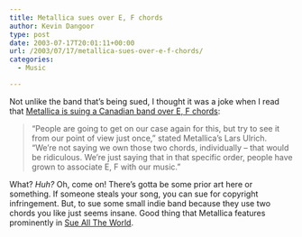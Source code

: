 ```yaml
---
title: Metallica sues over E, F chords
author: Kevin Dangoor
type: post
date: 2003-07-17T20:01:11+00:00
url: /2003/07/17/metallica-sues-over-e-f-chords/
categories:
  - Music

---
```

Not unlike the band that&#8217;s being sued, I thought it was a joke when I read that [Metallica is suing a Canadian band over E, F chords][1]:

> &#8220;People are going to get on our case again for this, but try to see it from our point of view just once,&#8221; stated Metallica&#8217;s Lars Ulrich. &#8220;We&#8217;re not saying we own those two chords, individually &#8211; that would be ridiculous. We&#8217;re just saying that in that specific order, people have grown to associate E, F with our music.&#8221;

What? _Huh?_ Oh, come on! There&#8217;s gotta be some prior art here or something. If someone steals your song, you can sue for copyright infringement. But, to sue some small indie band because they use two chords you like just seems insane. Good thing that Metallica features prominently in [Sue All The World][2].

 [1]: http://www1.scoopthis.com/411/met_uf/stc_met_uf_mtv.htm "MTV.com - News - Metallica Sue Canadian Band over E, F Chords"
 [2]: http://www.campchaos.com/cartoons/napsterbad/sue_56k.html